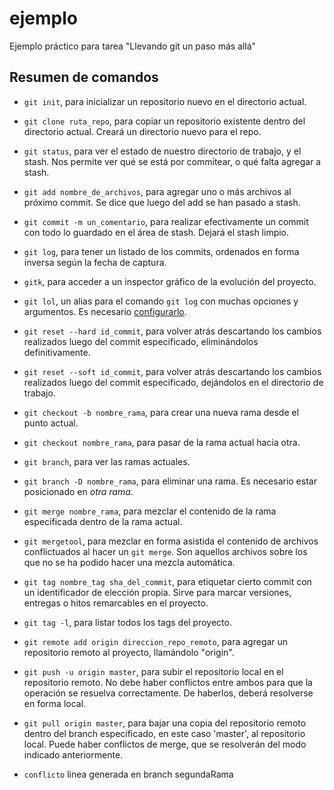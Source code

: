 ejemplo
=======

Ejemplo práctico para tarea "Llevando git un paso más allá"

## Resumen de comandos
* `git init`, para inicializar un repositorio nuevo en el directorio actual.
* `git clone ruta_repo`, para copiar un repositorio existente dentro del directorio actual. Creará un directorio nuevo para el repo.
* `git status`, para ver el estado de nuestro directorio de trabajo, y el stash. Nos permite ver qué se está por commitear, o qué falta agregar a stash.
* `git add nombre_de_archivos`, para agregar uno o más archivos al próximo commit. Se dice que luego del add se han pasado a stash.
* `git commit -m un_comentario`, para realizar efectivamente un commit con todo lo guardado en el área de stash. Dejará el stash limpio.
* `git log`, para tener un listado de los commits, ordenados en forma inversa según la fecha de captura.
* `gitk`, para acceder a un inspector gráfico de la evolución del proyecto.
* `git lol`, un alias para el comando `git log` con muchas opciones y argumentos. Es necesario [configurarlo](http://uberblo.gs/2010/12/git-lol-the-other-git-log).
* `git reset --hard id_commit`, para volver atrás descartando los cambios realizados luego del commit especificado, eliminándolos definitivamente.
* `git reset --soft id_commit`, para volver atrás descartando los cambios realizados luego del commit especificado, dejándolos en el directorio de trabajo.
* `git checkout -b nombre_rama`, para crear una nueva rama desde el punto actual.
* `git checkout nombre_rama`, para pasar de la rama actual hacia otra.
* `git branch`, para ver las ramas actuales.
* `git branch -D nombre_rama`, para eliminar una rama. Es necesario estar posicionado en *otra rama*.
* `git merge nombre_rama`, para mezclar el contenido de la rama especificada dentro de la rama actual.
* `git mergetool`, para mezclar en forma asistida el contenido de archivos conflictuados al hacer un `git merge`. Son aquellos archivos sobre los que no se ha podido hacer una mezcla automática.
* `git tag nombre_tag sha_del_commit`, para etiquetar cierto commit con un identificador de elección propia. Sirve para marcar versiones, entregas o hitos remarcables en el proyecto.
* `git tag -l`, para listar todos los tags del proyecto.
* `git remote add origin direccion_repo_remoto`, para agregar un repositorio remoto al proyecto, llamándolo "origin".
* `git push -u origin master`, para subir el repositorio local en el repositorio remoto. No debe haber conflictos entre ambos para que la operación se resuelva correctamente. De haberlos, deberá resolverse en forma local.
* `git pull origin master`, para bajar una copia del repositorio remoto dentro del branch especificado, en este caso 'master', al repositorio local. Puede haber conflictos de merge, que se resolverán del modo indicado anteriormente.



* `conflicto` linea generada en branch segundaRama